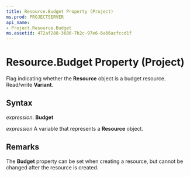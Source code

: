 ```yaml
---
title: Resource.Budget Property (Project)
ms.prod: PROJECTSERVER
api_name:
- Project.Resource.Budget
ms.assetid: 472af288-3686-7b2c-97e6-6a66acfccd1f
---
```



# Resource.Budget Property (Project)

Flag indicating whether the  **Resource** object is a budget resource. Read/write **Variant**.


## Syntax

 _expression_. **Budget**

 _expression_ A variable that represents a **Resource** object.


## Remarks

The  **Budget** property can be set when creating a resource, but cannot be changed after the resource is created.


